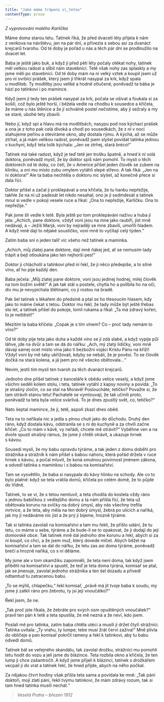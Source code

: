 ```yaml
---
title: "Jaké máme trápení s\_tetou"
contentType: prose
---
```


_Z vypravování malého Karlíčka_

Máme doma starou tetu. Tatínek říká, že před dvaceti léty přijela k nám z venkova na návštěvu, jen na pár dní, a přivezla s sebou asi za dvanáct krejcarů tvarohu. Od té doby je pořád u nás a těch pár dní se prodloužilo na dvacet let.

Baba je ještě jako buk, a když jí před pěti léty počaly otékat nohy, tatínek měl velkou radost a slíbil nám stavebnici. Tetě však nohy zas splaskly a my jsme měli po stavebnici. Od té doby mám na ni velký vztek a koupil jsem už pro ni svrbící prášek, který jsem jí třikrát nasypal za krk, když spala u modliteb. Ty modlitby jsou veliké a hodně otlučené, poněvadž ta bába je hází po tatínkovi i po mamince.

Když jsem jí tedy ten prášek nasypal za krk, počala se ošívat a foukala si za košili, což bylo ještě horší, i běžela vedle na chodbu k sousedce a křičela, že máme u nás štěnice a že jí schválně postel nečistíme, aby ji sežraly a my se staré, ubohé tety zbavili.

Nebo jí, když spí a hlavu má na modlitbách, nasypu pod nos kýchací prášek a ona je z toho pak celá divoká a chodí po sousedkách, že z ní v noci stahujeme peřinu a otevíráme okno, aby dostala rýmu. A kýchá, až se může ztrhat, a já mám velikou radost, poněvadž jsem slyšel povídat tatínka jednou v kuchyni, když teta tolik kýchala: „Jen se ztrhej, stará bréco!“

Tatínek má také radost, když je teď tetě jen trošku špatně, a hned k ní volá doktora, poněvadž myslí, že by doktor spíš nám pomohl. To myslí o těch doktorech od té doby, co četl, že v Americe přišel jeden člověk se zubem na kliniku, a oni mu místo zubu omylem vytáhli slepé střevo. A tak říká: „Jen na ni doktora!“ Ale ta baba nechtěla o doktoru nic slyšet, až konečně přece si dala říci.

Doktor přišel a začal ji proklepávat a ona křičela, že tu hanbu ne­přežije, takhle že na ni už padesát let nikdo nesahal; ono je jí sedmdesát a tatínek mnul si vedle v pokoji vesele ruce a říkal: „Ona to nepřežije, Karlíčku. Ona to nepřežije.“

Pak jsme šli vedle k tetě. Byla ještě po tom proklepávání naživu a huba jí jela: „Achich, pane doktore, vždyť voni jsou na mne jako raubíři, jíst mně nedávají, a – Ježíš Marjá, voni by nejraději se mne zbavili, umořili hladem. A když mně dají to nějaké soustíčko, voni mně to vyčítají celý týden.“

Zatím baba sní o jeden talíř víc všeho než tatínek a maminka.

„Achich, můj zlatej pane doktore, dají mně ňákej jed, ať se nemusím tady trápit a bejt otloukána jako ten nejhorší pes!“

Doktor ji chlácholil a tatínkovi před ní řekl, že jí něco předepíše, a to silné víno, ať ho pije každý den.

Baba ječela: „Můj zlatej pane doktore, voni jsou jedinej hodnej, milej člověk na tom božím světě!“ A jak tak stál u postele, chytla ho a políbila ho na oči, div mu je nevypíchala štětinami, co jí rostou na bradě.

Pak šel tatínek s lékařem do předsíně a ptal se ho třesoucím hlasem, kdy jako to máme čekat s tetou. Doktor mu řekl, že tady může být ještě třebas sto let, a tatínek přišel do pokoje, lomil rukama a říkal: „Ta má zdravý kořen, to je neštěstí!“

Mezitím ta baba křičela: „Copak je s tím vínem? Co – proč tady nemám to víno?“

Od té doby pije teta jako duha a každé víno se jí zdá slabé, a když vypije půl láhve, jde na dvůr a tam se dá do nářku: „Ach, mý zlatý lidičky, voni mně dávají samej ocet místo vína jako ti bezbožní vojáci Kristu Pánu na kříži! Vždyť voni by mě taky ukřižovali, kdyby se nebáli, že je pověsí. To se člověk dočká na stará kolena, a já jsem pro ně všecko obětovala…“

Nevím, jestli tím myslí ten tvaroh za těch dvanáct krejcarů.

Jednoho dne přišel tatínek z kanceláře k obědu velice veselý, a když jsme všichni seděli kolem stolu, i teta, tatínek vytáhl z kapsy noviny a povídá: „To je strašný zločin, co se stal na Moravě! Posloucháte, tetičko? Považte si, že tam otrávili starou tetu! Pachatelé se vymlouvají, že tak učinili proto, poněvadž ta teta byla velice svárlivá. To je dnes zpustlý svět, co, tetičko?“

Nato šeptal mamince, že jí, tetě, aspoň zkazí dnes oběd.

Teta na to neříkala nic a jedla s plnou chutí jako do důchodu. Druhý den ráno, když dostala kávu, odstranila se s ní do kuchyně a za chvíli začne křičet: „Co to mám v kávě, vy neřádi, chcete mě otrávit?“ Vyběhne ven a na dvoře spustí strašný rámus, že jsme ji chtěli otrávit, a ukazuje hrnek s kávou.

Sousedi myslí, že my babu opravdu týráme, a tak jeden z domu doběhl pro strážníka a strážník k nám přišel s babou nahoru, která pořád držela v ruce hrnek s kávou, a počal mluvit, že koná smutnou povinnost jménem zákona, a odvedl tatínka s maminkou i s babou na komisařství.

Tam se vysvětlilo, že baba si nasypala do kávy hlinku na schody. Ale co to bylo platné: když se teta vrátila domů, křičela po celém domě, že to půjde do Vídně.

Tatínek, to se ví, že s tetou nemluvil, a teta chodila do kostela vždy ráno s jednou babičkou z vedlejšího domu a ta nám přišla říci, že teta už obětovala korunu na svíčky na dobrý úmysl, aby nás všechny trefila mrtvice, a že teta, aby měla na ten dobrý úmysl, žebrá po ulicích a naříká, jak my jí nedáváme nic jíst a že prý ji bijeme, hrozně týráme.

Tak si tatínka zavolali na komisařství a tam mu řekli, že přišlo udání, že tu tetu, co máme u sebe, týráme a že bude-li se to opakovat, že ji dodají do její domovské obce. Tak tatínek mně dal jednoho dne korunu a řekl, abych si za ni koupil, co chci, a že jsem muž, který dovede mlčet. Abych běžel na komisařství a tam se dal do nářku, že tetu zas asi doma týráme, poněvadž brečí a hrozně naříká, co s ní děláme.

My jsme ale v tom okamžiku zapomněli, že teta není doma, tak když jsem přiběhl na komisařství a spustil, že teď je teta doma týrána, komisař se ptal, jak se jmenuje, zavolal jednoho strážníka a ten šel dozadu a přivedl odtamtud tu zatracenou babu.

„To se mýlíš, chlapečku,“ řekl komisař, „právě má jít tvoje baba k soudu, my jsme ji zatkli ráno pro žebrotu, ty jsi její vnoučátko?“

Řekl jsem, že ne.

„Tak proč jste říkala, že žebráte pro svých osm opuštěných vnoučátek?“ pravil ten pán k tetě a teta spustila, že mě nezná a že neví, kdo jsem.

Poslali mě pro tatínka, zatím baba chtěla utéci a musili ji držet čtyři strážníci. Tatínka uvítala: „Ty vrahu, ty lumpe; tebe musí žrát červi zaživa!“ Mně plivla do obličeje a pan komisař pokrčil rameny a řekl k tatínkovi, aby tu babu odvedl domů.

Tatínek bál se veřejného skandálu, tak zavolal drožku, strážníci mu pomohli tetu hodit do vozu a jeli jsme do blázince. Teta rozbila okno a křičela, že ten lump ji chce zašantročit. A když jsme přijeli k blázinci, tatínek s drožkářem vecpali ji do vrat a tatínek řekl, že hned přijde, abych na něho počkal.

Za nějakou čtvrt hodiny však přišla teta sama a povídala ke mně: „Tak páni doktoři, moji zlatí páni, řekli tvýmu tatínkovi, že mám zdravý rozum, tak si tam hned tatínka musili nechat.“

> _Veselá Praha – březen 1912_
